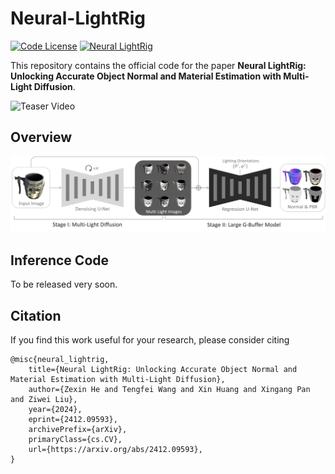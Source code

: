 # Neural-LightRig

[![Code License](https://img.shields.io/badge/Code%20License-Apache_2.0-yellow.svg)](LICENSE)
[![Neural LightRig](https://img.shields.io/badge/Paper-Neural%20LightRig-green)](https://arxiv.org/abs/2412.09593)

This repository contains the official code for the paper **Neural LightRig: Unlocking Accurate Object Normal and Material Estimation with Multi-Light Diffusion**.

![Teaser Video](assets/teaser-video.gif)

## Overview

![Method Overview](assets/method_overview.jpg)

## Inference Code

To be released very soon.

## Citation

If you find this work useful for your research, please consider citing
```
@misc{neural_lightrig,
    title={Neural LightRig: Unlocking Accurate Object Normal and Material Estimation with Multi-Light Diffusion}, 
    author={Zexin He and Tengfei Wang and Xin Huang and Xingang Pan and Ziwei Liu},
    year={2024},
    eprint={2412.09593},
    archivePrefix={arXiv},
    primaryClass={cs.CV},
    url={https://arxiv.org/abs/2412.09593},
}
```

